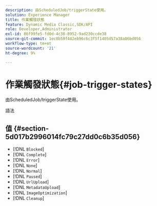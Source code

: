 ```yaml
---
description: 由ScheduledJob/triggerState使用。
solution: Experience Manager
title: 作業觸發狀態
feature: Dynamic Media Classic,SDK/API
role: Developer,Administrator
exl-id: 86f99fe5-fd0d-4c38-8952-9ad230ccde38
source-git-commit: 1ec8b59f442eb96c6c3f5f1405d57a38a86bd056
workflow-type: tm+mt
source-wordcount: '21'
ht-degree: 9%

---
```


# 作業觸發狀態{#job-trigger-states}

由ScheduledJob/triggerState使用。

語法

## 值 {#section-5d017b2996014fc79c27dd0c6b35d056}

* [!DNL `Blocked`]
* [!DNL `Complete`]
* [!DNL `Error`]
* [!DNL `None`]
* [!DNL `Normal`]
* [!DNL `Paused`]
* [!DNL `UrlUpload`]
* [!DNL `MetadataUpload`]
* [!DNL `ImageOptimization`]
* [!DNL `Cleanup`]
